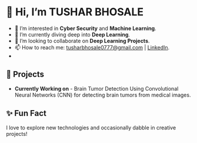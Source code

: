 # 👋 Hi, I’m TUSHAR BHOSALE

- 👀 I’m interested in **Cyber Security** and **Machine Learning**.
- 🌱 I’m currently diving deep into **Deep Learning**.
- 💞️ I’m looking to collaborate on **Deep Learning Projects**.
- 📫 How to reach me: [tusharbhosale0777@gmail.com](mailto:tusharbhosale0777@gmail.com) | [LinkedIn](https://www.linkedin.com/in/tushar-bhosale-477693242/).
- 

<!---## 🔧 Languages & Tools

### Languages                                                                                                                                                                   
- **Java** ![Java](https://img.shields.io/badge/-Java-007396?style=flat-square&logo=java&logoColor=white)
- **Python** ![Python](https://img.shields.io/badge/-Python-3776AB?style=flat-square&logo=python&logoColor=white)
- **C++** ![C++](https://img.shields.io/badge/-C++-00599C?style=flat-square&logo=c%2B%2B&logoColor=white)
- **JavaScript** ![JavaScript](https://img.shields.io/badge/-JavaScript-F7DF1E?style=flat-square&logo=javascript&logoColor=black)
- **SQL** ![SQL](https://img.shields.io/badge/-SQL-4479A1?style=flat-square&logo=postgresql&logoColor=white)

### Tools & Frameworks
- **Git** ![Git](https://img.shields.io/badge/-Git-F05032?style=flat-square&logo=git&logoColor=white)
- **GitHub** ![GitHub](https://img.shields.io/badge/-GitHub-181717?style=flat-square&logo=github&logoColor=white)
- **Docker** ![Docker](https://img.shields.io/badge/-Docker-2496ED?style=flat-square&logo=docker&logoColor=white)
- **Visual Studio Code** ![VS Code](https://img.shields.io/badge/-VS%20Code-007ACC?style=flat-square&logo=visual-studio-code&logoColor=white)
- **XAMPP** ![XAMPP](https://img.shields.io/badge/-XAMPP-FB7A24?style=flat-square&logo=xampp&logoColor=white)

### Frameworks & Libraries
- **React** ![React](https://img.shields.io/badge/-React-61DAFB?style=flat-square&logo=react&logoColor=black)
- **Spring Boot** ![Spring Boot](https://img.shields.io/badge/-Spring%20Boot-6DB33F?style=flat-square&logo=spring-boot&logoColor=white)--->

## 🚀 Projects

- **Currently Working on** - Brain Tumor Detection Using Convolutional Neural Networks (CNN) for detecting brain tumors from medical images.

## ✨ Fun Fact

I love to explore new technologies and occasionally dabble in creative projects!

<!---
Tusharbhosalehub/Tusharbhosalehub is a ✨ special ✨ repository because its `README.md` (this file) appears on your GitHub profile.
You can click the Preview link to take a look at your changes.
--->

